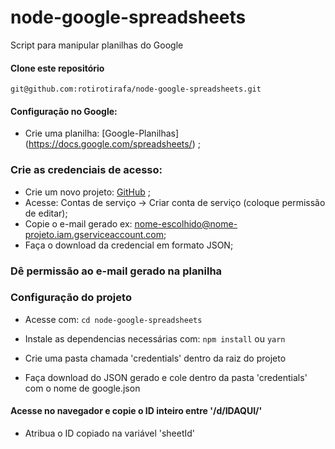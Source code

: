 # node-google-spreadsheets
Script para manipular planilhas do Google

#### Clone este repositório
``` git@github.com:rotirotirafa/node-google-spreadsheets.git  ```

#### Configuração no Google:
- Crie uma planilha: [Google-Planilhas] (https://docs.google.com/spreadsheets/) ;

### Crie as credenciais de acesso:
- Crie um novo projeto: [GitHub](https://console.developers.google.com/) ;
- Acesse: Contas de serviço -> Criar conta de serviço (coloque permissão de editar);
- Copie o e-mail gerado ex: nome-escolhido@nome-projeto.iam.gserviceaccount.com;
- Faça o download da credencial em formato JSON;

### Dê permissão ao e-mail gerado na planilha

### Configuração do projeto

- Acesse com:
``` cd node-google-spreadsheets ```

- Instale as dependencias necessárias com:
``` npm install ``` ou ``` yarn ```

- Crie uma pasta chamada 'credentials' dentro da raiz do projeto

- Faça download do JSON gerado e cole dentro da pasta 'credentials'  com o nome de google.json

#### Acesse no navegador e copie o ID inteiro entre '/d/IDAQUI/'
- Atribua o ID copiado na variável 'sheetId'

